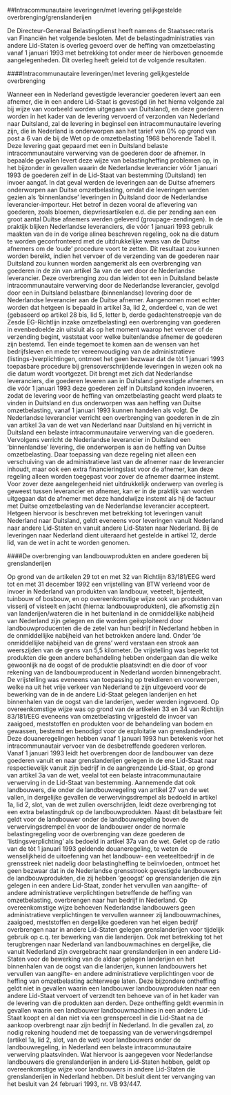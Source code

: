 <meta http-equiv='Content-Type' content='text/html; charset=utf-8' />

##Intracommunautaire leveringen/met levering gelijkgestelde overbrenging/grenslanderijen

De Directeur-Generaal Belastingdienst heeft namens de Staatssecretaris van Financiën het volgende besloten.     Met de belastingadministraties van andere Lid-Staten is overleg gevoerd over de heffing van omzetbelasting vanaf 1 januari 1993 met betrekking tot onder meer de hierboven genoemde aangelegenheden. Dit overleg heeft geleid tot de volgende resultaten.   

####Intracommunautaire leveringen/met levering gelijkgestelde overbrenging

Wanneer een in Nederland gevestigde leverancier goederen levert aan een afnemer, die in een andere Lid-Staat is gevestigd (in het hierna volgende zal bij wijze van voorbeeld worden uitgegaan van Duitsland), en deze goederen worden in het kader van de levering vervoerd of verzonden van Nederland naar Duitsland, zal de levering in beginsel een intracommunautaire levering zijn, die in Nederland is onderworpen aan het tarief van 0% op grond van post a 6 van de bij de Wet op de omzetbelasting 1968 behorende Tabel II. Deze levering gaat gepaard met een in Duitsland belaste intracommunautaire verwerving van de goederen door de afnemer. In bepaalde gevallen levert deze wijze van belastingheffing problemen op, in het bijzonder in gevallen waarin de Nederlandse leverancier vóór 1 januari 1993 de goederen zelf in de Lid-Staat van bestemming (Duitsland) ten invoer aangaf. In dat geval werden de leveringen aan de Duitse afnemers onderworpen aan Duitse omzetbelasting, omdat die leveringen werden gezien als ‘binnenlandse’ leveringen in Duitsland door de Nederlandse leverancier-importeur. Het betrof in dezen vooral de aflevering van goederen, zoals bloemen, diepvriesartikelen e.d. die per zending aan een groot aantal Duitse afnemers werden geleverd (groupage-zendingen). In de praktijk blijken Nederlandse leveranciers, die vóór 1 januari 1993 gebruik maakten van de in de vorige alinea beschreven regeling, ook na die datum te worden geconfronteerd met de uitdrukkelijke wens van de Duitse afnemers om de ‘oude’ procedure voort te zetten. Dit resultaat zou kunnen worden bereikt, indien het vervoer of de verzending van de goederen naar Duitsland zou kunnen worden aangemerkt als een overbrenging van goederen in de zin van artikel 3a van de wet door de Nederlandse leverancier. Deze overbrenging zou dan leiden tot een in Duitsland belaste intracommunautaire verwerving door de Nederlandse leverancier, gevolgd door een in Duitsland belastbare (binnenlandse) levering door de Nederlandse leverancier aan de Duitse afnemer. Aangenomen moet echter worden dat hetgeen is bepaald in artikel 3a, lid 2, onderdeel c, van de wet (gebaseerd op artikel 28 bis, lid 5, letter b, derde gedachtenstreepje van de Zesde EG-Richtlijn inzake omzetbelasting) een overbrenging van goederen in evenbedoelde zin uitsluit als op het moment waarop het vervoer of de verzending begint, vaststaat voor welke buitenlandse afnemer de goederen zijn bestemd. Ten einde tegemoet te komen aan de wensen van het bedrijfsleven en mede ter vereenvoudiging van de administratieve (listings-)verplichtingen, ontmoet het geen bezwaar dat de tòt 1 januari 1993 toepasbare procedure bij grensoverschrijdende leveringen in wezen ook na die datum wordt voortgezet. Dit brengt met zich dat Nederlandse leveranciers, die goederen leveren aan in Duitsland gevestigde afnemers en die vóór 1 januari 1993 deze goederen zelf in Duitsland konden invoeren, zodat de levering voor de heffing van omzetbelasting geacht werd plaats te vinden in Duitsland en dus onderworpen was aan heffing van Duitse omzetbelasting, vanaf 1 januari 1993 kunnen handelen als volgt. De Nederlandse leverancier verricht een overbrenging van goederen in de zin van artikel 3a van de wet van Nederland naar Duitsland en hij verricht in Duitsland een belaste intracommunautaire verwerving van die goederen. Vervolgens verricht de Nederlandse leverancier in Duitsland een ‘binnenlandse’ levering, die onderworpen is aan de heffing van Duitse omzetbelasting. Daar toepassing van deze regeling niet alleen een verschuiving van de administratieve last van de afnemer naar de leverancier inhoudt, maar ook een extra financieringslast voor de afnemer, kan deze regeling alleen worden toegepast voor zover de afnemer daarmee instemt. Voor zover deze aangelegenheid niet uitdrukkelijk onderwerp van overleg is geweest tussen leverancier en afnemer, kan er in de praktijk van worden uitgegaan dat de afnemer met deze handelwijze instemt als hij de factuur met Duitse omzetbelasting van de Nederlandse leverancier accepteert. Hetgeen hiervoor is beschreven met betrekking tot leveringen vanuit Nederland naar Duitsland, geldt eveneens voor leveringen vanuit Nederland naar andere Lid-Staten en vanuit andere Lid-Staten naar Nederland. Bij de leveringen naar Nederland dient uiteraard het gestelde in artikel 12, derde lid, van de wet in acht te worden genomen.    

####De overbrenging van landbouwprodukten en andere goederen bij grenslanderijen

Op grond van de artikelen 29 tot en met 32 van Richtlijn 83/181/EEG werd tot en met 31 december 1992 een vrijstelling van BTW verleend voor de invoer in Nederland van produkten van landbouw, veeteelt, bijenteelt, tuinbouw of bosbouw, en op overeenkomstige wijze ook van produkten van visserij of visteelt en jacht (hierna: landbouwprodukten), die afkomstig zijn van landerijen/wateren die in het buitenland in de onmiddellijke nabijheid van Nederland zijn gelegen en die worden geëxploiteerd door landbouwproducenten die de zetel van hun bedrijf in Nederland hebben in de onmiddellijke nabijheid van het betrokken andere land. Onder ‘de onmiddellijke nabijheid van de grens’ werd verstaan een strook aan weerszijden van de grens van 5,5 kilometer. De vrijstelling was beperkt tot produkten die geen andere behandeling hebben ondergaan dan die welke gewoonlijk na de oogst of de produktie plaatsvindt en die door of voor rekening van de landbouwproducent in Nederland worden binnengebracht. De vrijstelling was eveneens van toepassing op trekdieren en voorwerpen, welke na uit het vrije verkeer van Nederland te zijn uitgevoerd voor de bewerking van de in de andere Lid-Staat gelegen landerijen en het binnenhalen van de oogst van die landerijen, weder werden ingevoerd. Op overeenkomstige wijze was op grond van de artikelen 33 en 34 van Richtlijn 83/181/EEG eveneens van omzetbelasting vrijgesteld de invoer van zaaigoed, meststoffen en produkten voor de behandeling van bodem en gewassen, bestemd en benodigd voor de exploitatie van grenslanderijen. Deze douaneregelingen hebben vanaf 1 januari 1993 hun betekenis voor het intracommunautair vervoer van de desbetreffende goederen verloren. Vanaf 1 januari 1993 leidt het overbrengen door de landbouwer van deze goederen vanuit en naar grenslanderijen gelegen in de ene Lid-Staat naar respectievelijk vanuit zijn bedrijf in de aangrenzende Lid-Staat, op grond van artikel 3a van de wet, veelal tot een belaste intracommunautaire verwerving in de Lid-Staat van bestemming. Aannemende dat ook landbouwers, die onder de landbouwregeling van artikel 27 van de wet vallen, in dergelijke gevallen de verwervingsdrempel als bedoeld in artikel 1a, lid 2, slot, van de wet zullen overschrijden, leidt deze overbrenging tot een extra belastingdruk op de landbouwprodukten. Naast dit belastbare feit geldt voor de landbouwer onder de landbouwregeling boven de verwervingsdrempel èn voor de landbouwer onder de normale belastingregeling voor de overbrenging van deze goederen de ‘listingsverplichting’ als bedoeld in artikel 37a van de wet. Gelet op de ratio van de tòt 1 januari 1993 geldende douaneregeling, te weten de wenselijkheid de uitoefening van het landbouw- een veeteeltbedrijf in de grensstreek niet nadelig door belastingheffing te beïnvloeden, ontmoet het geen bezwaar dat in de Nederlandse grensstrook gevestigde landbouwers de landbouwprodukten, die zij hebben ‘geoogst’ op grenslanderijen die zijn gelegen in een andere Lid-Staat, zonder het vervullen van aangifte- of andere administratieve verplichtingen betreffende de heffing van omzetbelasting, overbrengen naar hun bedrijf in Nederland. Op overeenkomstige wijze behoeven Nederlandse landbouwers geen administratieve verplichtingen te vervullen wanneer zij landbouwmachines, zaaigoed, meststoffen en dergelijke goederen van het eigen bedrijf overbrengen naar in andere Lid-Staten gelegen grenslanderijen voor tijdelijk gebruik op c.q. ter bewerking van die landerijen. Ook met betrekking tot het terugbrengen naar Nederland van landbouwmachines en dergelijke, die vanuit Nederland zijn overgebracht naar grenslanderijen in een andere Lid-Staten voor de bewerking van de aldaar gelegen landerijen en het binnenhalen van de oogst van die landerijen, kunnen landbouwers het vervullen van aangifte- en andere administratieve verplichtingen voor de heffing van omzetbelasting achterwege laten. Deze bijzondere ontheffing geldt niet in gevallen waarin een landbouwer landbouwprodukten naar een andere Lid-Staat vervoert of verzendt ten behoeve van of in het kader van de levering van die produkten aan derden. Deze ontheffing geldt evenmin in gevallen waarin een landbouwer landbouwmachines in een andere Lid-Staat koopt en al dan niet via een grensperceel in die Lid-Staat na de aankoop overbrengt naar zijn bedrijf in Nederland. In die gevallen zal, zo nodig rekening houdend met de toepassing van de verwervingsdrempel (artikel 1a, lid 2, slot, van de wet) voor landbouwers onder de landbouwregeling, in Nederland een belaste intracommunautaire verwerving plaatsvinden. Wat hiervoor is aangegeven voor Nederlandse landbouwers die grenslanderijen in andere Lid-Staten hebben, geldt op overeenkomstige wijze voor landbouwers in andere Lid-Staten die grenslanderijen in Nederland hebben. Dit besluit dient ter vervanging van het besluit van 24 februari 1993, nr. VB 93/447.     
